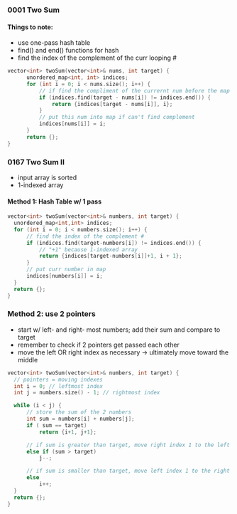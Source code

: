 ### 0001 Two Sum

#### Things to note:
* use one-pass hash table
* find() and end() functions for hash
* find the index of the complement of the curr looping #

```cpp
vector<int> twoSum(vector<int>& nums, int target) {
      unordered_map<int, int> indices;
      for (int i = 0; i < nums.size(); i++) {
          // if find the compliment of the currernt num before the map ends, return
          if (indices.find(target - nums[i]) != indices.end()) {
              return {indices[target - nums[i]], i};
          }
          // put this num into map if can't find complement
          indices[nums[i]] = i; 
      }
      return {};
}
```

### 0167 Two Sum II
- input array is sorted
- 1-indexed array 

#### Method 1: Hash Table w/ 1 pass
```cpp
vector<int> twoSum(vector<int>& numbers, int target) {
  unordered_map<int,int> indices;
  for (int i = 0; i < numbers.size(); i++) {
      // find the index of the complement #
      if (indices.find(target-numbers[i]) != indices.end()) {
          // "+1" because 1-indexed array
          return {indices[target-numbers[i]]+1, i + 1};
      } 
      // put curr number in map
      indices[numbers[i]] = i;
  }
  return {};
}
```
### Method 2: use 2 pointers
- start w/ left- and right- most numbers; add their sum and compare to target
- remember to check if 2 pointers get passed each other
- move the left OR right index as necessary -> ultimately move toward the middle

```cpp
vector<int> twoSum(vector<int>& numbers, int target) {
  // pointers = moving indexes
  int i = 0; // leftmost index
  int j = numbers.size() - 1; // rightmost index

  while (i < j) {
      // store the sum of the 2 numbers
      int sum = numbers[i] + numbers[j];
      if ( sum == target)
          return {i+1, j+1};

      // if sum is greater than target, move right index 1 to the left 
      else if (sum > target)
          j--; 

      // if sum is smaller than target, move left index 1 to the right 
      else 
          i++;
  }
  return {};
}
```

